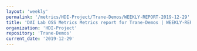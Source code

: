 ```yaml
---
layout: 'weekly'
permalink: '/metrics/HDI-Project/Trane-Demos/WEEKLY-REPORT-2019-12-29'
title: 'DAI Lab OSS Metrics Metrics report for Trane-Demos | WEEKLY-REPORT-2019-12-29'
organization: 'HDI-Project'
repository: 'Trane-Demos'
current_date: '2019-12-29'
---
```


